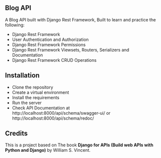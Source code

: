 ## Blog API

A Blog API built with Django Rest Framework, Built to learn and practice the following:

- Django Rest Framework
- User Authentication and Authorization
- Django Rest Framework Permissions
- Django Rest Framework Viewsets, Routers, Serializers and Documentation
- Django Rest Framework CRUD Operations

## Installation

- Clone the repository
- Create a virtual environment
- Install the requirements
- Run the server
- Check API Documentation at http://localhost:8000/api/schema/swagger-ui/ or http://localhost:8000/api/schema/redoc/


## Credits
This is a project based on The book **Django for APIs (Build web APIs with Python and Django)** by William S. Vincent.



